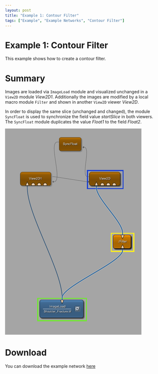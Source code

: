 ```yaml
---
layout: post
title: "Example 1: Contour Filter"
tags: ["Example", "Example Networks", "Contour Filter"]
---
```


# Example 1: Contour Filter
This example shows how to create a contour filter.

# Summary
Images are loaded via `ImageLoad` module and visualized unchanged in a `View2D` module *View2D1*.
Additionally the images are modified by a local macro module `Filter` and shown in another `View2D` viewer *View2D*.

In order to display the same slice (unchanged and changed), the module `SyncFloat` is used to synchronize the field value *startSlice* in both viewers. The `SyncFloat` module duplicates the value *Float1* to the field *Float2*.

![Screenshot](/examples/basic_mechanisms/contour_filter/image.png)

# Download
You can download the example network [here](/examples/basic_mechanisms/contour_filter/ContourFilter.zip)

